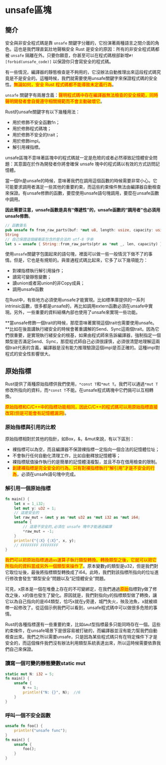 # unsafe區塊

## 簡介

安全與非安全程式碼是靠 `unsafe` 關鍵字分離的，它扮演著兩種語言之間介面的角色。這也是我們理直氣壯地聲稱安全 Rust 是安全的原因：所有的非安全程式碼都被 `unsafe` 隔離在外。只要你願意，你甚至可以在程式碼根部新增`#![forbid(unsafe_code)]` 以保證你只會寫安全的程式碼。

有一些情況，編譯器的靜態檢查是不夠用的，它沒辦法自動推理出來這段程式碼究竟是不是安全的。這種時候，我們就需要使用unsafe關鍵字來保證程式碼的安全性。<mark style="color:red;">無論如何，安全 Rust 程式碼都不能導致未定義行為</mark>。

`unsafe` 關鍵字有兩層含義：<mark style="color:red;">聲明程式碼中存在編譯器無法檢查的安全規範，同時聲明開發者會自覺遵守相關規範而不會主動破壞它</mark>。

Rust的unsafe關鍵字有以下幾種用法：

* 用於修飾不安全函數fn；
* 用於修飾程式碼塊；
* 用於修飾不安全的trait；
* 用於修飾impl。
* 解引用裸指標。

unsafe區塊不意味著區塊中的程式碼就一定是危險的或者必然導致記憶體安全問題：其意圖在於作為開發者你將會確保 unsafe 塊中的程式碼以有效的方式訪問記憶體。

當一個fn是unsafe的時候，意味著我們在調用這個函數的時候需要非常小心。它可能要求調用者滿足一些其他的重要約束，而這些約束條件無法由編譯器自動檢查來保證。有unsafe修飾的函數，要麼使用unsafe語句塊調用，要麼在unsafe函數中調用。

**因此需要注意，unsafe函數是具有“傳遞性”的，unsafe函數的“調用者”也必須用unsafe修飾**。

```rust
// 函數簽名
pub unsafe fn from_raw_parts(buf: *mut u8, length: usize, capacity: usize) ->
String
// 自己保證這個緩衝區包含的是合法的 utf-8 字串
let s = unsafe { String::from_raw_parts(ptr as *mut _, len, capacity) } ;
```

使用`unsafe`關鍵字包圍起來的語句塊，裡面可以做一些一般情況下做不了的事情。但是，它也是有規矩的。與普通程式碼比起來，它多了以下幾項能力：

* 對裸指標執行解引用操作；
* 讀寫可變靜態變數；
* 讀union或者寫union的非Copy成員；
* 調用unsafe函數

在Rust中，有些地方必須使用unsafe才能實現。比如標準庫提供的一系列intrinsic函數，很多都是unsafe的，再比如調用extern函數必須在unsafe中實現。另外，一些重要的資料結構內部也使用了unsafe來實現一些功能。

\*\*當unsafe修飾一個trait的時候，那麼意味著實現這個trait也需要使用unsafe。\*\*比如在後面講執行緒安全的時候會著重講解的Send、Sync這兩個trait。因為它們很重要，是實現執行緒安全的根基，如果由程式師來告訴編譯器，強制指定一個類型是否滿足Send、Sync，那麼程式師自己必須很謹慎，必須很清楚地理解這兩個trait代表的含義，編譯器是沒有能力推理驗證這個impl是否正確的。這種impl對程式的安全性影響很大。

## 原始指標

Rust提供了兩種原始指標供我們使用，`*const T`和`*mut T`。我們可以通過`*mut T`修改所指向的資料，而`*const T`不能。在unsafe程式碼塊中它們倆可以互相轉換。

<mark style="color:red;">原始指標和C/C++中的指標功能相同，因此C/C++的程式碼可以用原始指標直接改寫(但是可能會有記憶體漏洞)</mark>。

### 原始指標與引用的比較

原始指標相對於其他的指針，如Box，&，\&mut來說，有以下區別：

* 裸指標可以為空，而且編譯器不保證裸指標一定指向一個合法的記憶體位址；
* 不會執行任何自動化清理工作，比如自動釋放記憶體等；
* 裸指標賦值操作執行的是簡單的記憶體淺複製，並且不存在借用檢查的限制。
* <mark style="color:red;">創建裸指標是完全安全的行為，只有對裸指標執行“解引用”才是不安全的行為</mark>，必須在unsafe語句塊中完成。

### 解引用一個原始指標

```rust
fn main() {
    let x = 1_i32;
    let mut y: u32 = 1;
    // 這是安全的
    let raw_mut = &mut y as *mut u32 as *mut i32 as *mut i64;
    unsafe {
        // 這是不安全的,必須在 unsafe 塊中才能通過編譯
        *raw_mut = -1;
    }
    println!("{:X} {:X}", x, y);
    // FFFFFFFF FFFFFFFF
}
```

<mark style="color:red;">我們可以把原始指標通過</mark><mark style="color:red;">`as`</mark><mark style="color:red;">運算子執行類型轉換。轉換類型之後，它就可以把它所指向的資料當成另外一個類型來操作了</mark>。原本變數y的類型是u32，但是我們對它取位址後，最後將指標類型轉換成了i64。此時，我們對該指標所指向的位址進行修改會發生“類型安全”問題以及“記憶體安全”問題。

可見，x原本是一個在堆疊上存在的不可變綁定，在我們通過<mark style="color:red;">原始</mark>指標對y做了修改之後，x的值也發生了變化。原因就是，我們對指向y的指標類型做了轉換，讓它以為自己指向的是i64類型，恰巧x就在y旁邊，城門失火，殃及池魚，x就被順帶一起修改了。從這個示例我們可以看到，unsafe程式碼中可以做很多危險的事情。

Rust的各種指標還有一些重要約束，比如`&mu`t型指標最多只能同時存在一個。這些約束條件，在unsafe場景下是很容易被打破的，而編譯器並沒有能力幫我們自動檢查出來。我們之所以需要unsafe，只是因為某些程式碼只有在特定條件下才是安全的，而這個條件我們沒有辦法利用類型系統表達出來，所以這時候需要依靠我們自己來保證。

### 讀寫一個可變的靜態變數static mut

```rust
static mut N: i32 = 5;
fn main() {
    unsafe {
        N += 1;
        println!("N: {}", N);  //6
    }
}
```

### 呼叫一個不安全函數

```rust
unsafe fn foo() {
    println!("unsafe func");
}
fn main() {
    unsafe {
        foo();
    }
}
```
